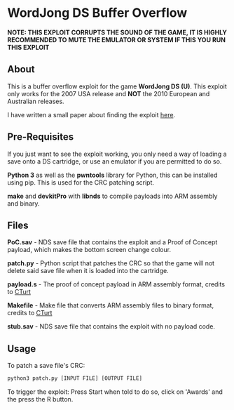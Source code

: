 # WordJong DS Buffer Overflow
**NOTE: THIS EXPLOIT CORRUPTS THE SOUND OF THE GAME, IT IS HIGHLY RECOMMENDED TO MUTE THE EMULATOR OR SYSTEM IF THIS YOU RUN THIS EXPLOIT**

## About

This is a buffer overflow exploit for the game **WordJong DS (U)**. This exploit only works for the 2007 USA release and **NOT** the 2010 European and Australian releases.

I have written a small paper about finding the exploit [here](https://borga.rs/nds.pdf).

## Pre-Requisites

If you just want to see the exploit working, you only need a way of loading a save onto a DS cartridge, or use an emulator if you are permitted to do so.

**Python 3** as well as the **pwntools** library for Python, this can be installed using pip. This is used for the CRC patching script.

**make** and **devkitPro** with **libnds** to compile payloads into ARM assembly and binary.

## Files

**PoC.sav** - NDS save file that contains the exploit and a Proof of Concept payload, which makes the bottom screen change colour.

**patch.py** - Python script that patches the CRC so that the game will not delete said save file when it is loaded into the cartridge.

**payload.s** - The proof of concept payload in ARM assembly format, credits to [CTurt](https://github.com/CTurt "CTurt's GitHub")

**Makefile** - Make file that converts ARM assembly files to binary format, credits to [CTurt](https://github.com/CTurt "CTurt's GitHub")

**stub.sav** - NDS save file that contains the exploit with no payload code.

## Usage

To patch a save file's CRC:
```bash
python3 patch.py [INPUT FILE] [OUTPUT FILE]
```

To trigger the exploit:
Press Start when told to do so, click on 'Awards' and the press the R button.